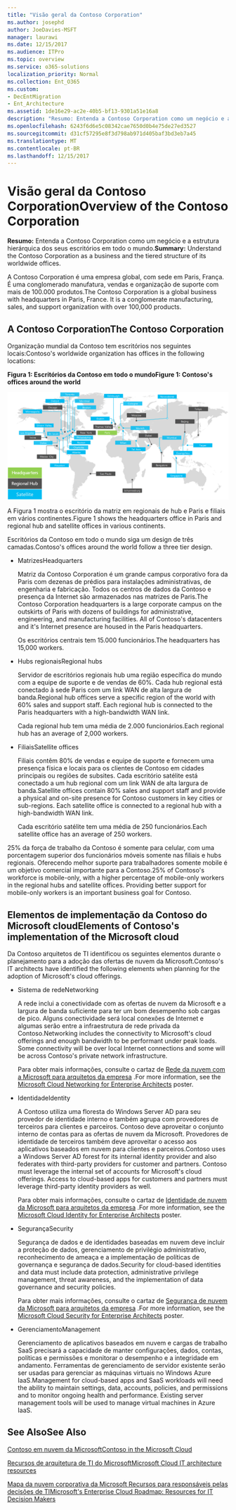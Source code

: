 ```yaml
---
title: "Visão geral da Contoso Corporation"
ms.author: josephd
author: JoeDavies-MSFT
manager: laurawi
ms.date: 12/15/2017
ms.audience: ITPro
ms.topic: overview
ms.service: o365-solutions
localization_priority: Normal
ms.collection: Ent_O365
ms.custom:
- DecEntMigration
- Ent_Architecture
ms.assetid: 1de16e29-ac2e-40b5-bf13-9301a51e16a8
description: "Resumo: Entenda a Contoso Corporation como um negócio e a estrutura hierárquica dos seus escritórios em todo o mundo."
ms.openlocfilehash: 6243f6d6e5c08342cae7650d0b4e75de27ed3527
ms.sourcegitcommit: d31cf57295e8f3d798ab971d405baf3bd3eb7a45
ms.translationtype: MT
ms.contentlocale: pt-BR
ms.lasthandoff: 12/15/2017
---
```

# <a name="overview-of-the-contoso-corporation"></a><span data-ttu-id="7fdac-103">Visão geral da Contoso Corporation</span><span class="sxs-lookup"><span data-stu-id="7fdac-103">Overview of the Contoso Corporation</span></span>

 <span data-ttu-id="7fdac-104">**Resumo:** Entenda a Contoso Corporation como um negócio e a estrutura hierárquica dos seus escritórios em todo o mundo.</span><span class="sxs-lookup"><span data-stu-id="7fdac-104">**Summary:** Understand the Contoso Corporation as a business and the tiered structure of its worldwide offices.</span></span>
  
<span data-ttu-id="7fdac-p101">A Contoso Corporation é uma empresa global, com sede em Paris, França. É uma conglomerado manufatura, vendas e organização de suporte com mais de 100.000 produtos.</span><span class="sxs-lookup"><span data-stu-id="7fdac-p101">The Contoso Corporation is a global business with headquarters in Paris, France. It is a conglomerate manufacturing, sales, and support organization with over 100,000 products.</span></span> 
  
## <a name="the-contoso-corporation"></a><span data-ttu-id="7fdac-107">A Contoso Corporation</span><span class="sxs-lookup"><span data-stu-id="7fdac-107">The Contoso Corporation</span></span>

<span data-ttu-id="7fdac-108">Organização mundial da Contoso tem escritórios nos seguintes locais:</span><span class="sxs-lookup"><span data-stu-id="7fdac-108">Contoso's worldwide organization has offices in the following locations:</span></span>
  
<span data-ttu-id="7fdac-109">**Figura 1: Escritórios da Contoso em todo o mundo**</span><span class="sxs-lookup"><span data-stu-id="7fdac-109">**Figure 1: Contoso's offices around the world**</span></span>

![Os escritórios da Contoso Corporation em todo o mundo](images/Contoso_Poster/Contoso_WW_Org.png)

  
<span data-ttu-id="7fdac-111">A Figura 1 mostra o escritório da matriz em regionais de hub e Paris e filiais em vários continentes.</span><span class="sxs-lookup"><span data-stu-id="7fdac-111">Figure 1 shows the headquarters office in Paris and regional hub and satellite offices in various continents.</span></span>
  
<span data-ttu-id="7fdac-112">Escritórios da Contoso em todo o mundo siga um design de três camadas.</span><span class="sxs-lookup"><span data-stu-id="7fdac-112">Contoso's offices around the world follow a three tier design.</span></span>
  
- <span data-ttu-id="7fdac-113">Matrizes</span><span class="sxs-lookup"><span data-stu-id="7fdac-113">Headquarters</span></span>
    
    <span data-ttu-id="7fdac-p102">Matriz da Contoso Corporation é um grande campus corporativo fora da Paris com dezenas de prédios para instalações administrativas, de engenharia e fabricação. Todos os centros de dados da Contoso e presença da Internet são armazenados nas matrizes de Paris.</span><span class="sxs-lookup"><span data-stu-id="7fdac-p102">The Contoso Corporation headquarters is a large corporate campus on the outskirts of Paris with dozens of buildings for administrative, engineering, and manufacturing facilities. All of Contoso's datacenters and it's Internet presence are housed in the Paris headquarters.</span></span>
    
    <span data-ttu-id="7fdac-116">Os escritórios centrais tem 15.000 funcionários.</span><span class="sxs-lookup"><span data-stu-id="7fdac-116">The headquarters has 15,000 workers.</span></span>
    
- <span data-ttu-id="7fdac-117">Hubs regionais</span><span class="sxs-lookup"><span data-stu-id="7fdac-117">Regional hubs</span></span>
    
    <span data-ttu-id="7fdac-p103">Servidor de escritórios regionais hub uma região específica do mundo com a equipe de suporte e de vendas de 60%. Cada hub regional está conectado à sede Paris com um link WAN de alta largura de banda.</span><span class="sxs-lookup"><span data-stu-id="7fdac-p103">Regional hub offices serve a specific region of the world with 60% sales and support staff. Each regional hub is connected to the Paris headquarters with a high-bandwidth WAN link.</span></span> 
    
    <span data-ttu-id="7fdac-120">Cada regional hub tem uma média de 2.000 funcionários.</span><span class="sxs-lookup"><span data-stu-id="7fdac-120">Each regional hub has an average of 2,000 workers.</span></span>
    
- <span data-ttu-id="7fdac-121">Filiais</span><span class="sxs-lookup"><span data-stu-id="7fdac-121">Satellite offices</span></span>
    
    <span data-ttu-id="7fdac-p104">Filiais contêm 80% de vendas e equipe de suporte e fornecem uma presença física e locais para os clientes de Contoso em cidades principais ou regiões de subsites. Cada escritório satélite está conectado a um hub regional com um link WAN de alta largura de banda.</span><span class="sxs-lookup"><span data-stu-id="7fdac-p104">Satellite offices contain 80% sales and support staff and provide a physical and on-site presence for Contoso customers in key cities or sub-regions. Each satellite office is connected to a regional hub with a high-bandwidth WAN link.</span></span>
    
    <span data-ttu-id="7fdac-124">Cada escritório satélite tem uma média de 250 funcionários.</span><span class="sxs-lookup"><span data-stu-id="7fdac-124">Each satellite office has an average of 250 workers.</span></span>
    
<span data-ttu-id="7fdac-p105">25% da força de trabalho da Contoso é somente para celular, com uma porcentagem superior dos funcionários móveis somente nas filiais e hubs regionais. Oferecendo melhor suporte para trabalhadores somente mobile é um objetivo comercial importante para a Contoso.</span><span class="sxs-lookup"><span data-stu-id="7fdac-p105">25% of Contoso's workforce is mobile-only, with a higher percentage of mobile-only workers in the regional hubs and satellite offices. Providing better support for mobile-only workers is an important business goal for Contoso.</span></span>
  
## <a name="elements-of-contosos-implementation-of-the-microsoft-cloud"></a><span data-ttu-id="7fdac-127">Elementos de implementação da Contoso do Microsoft cloud</span><span class="sxs-lookup"><span data-stu-id="7fdac-127">Elements of Contoso's implementation of the Microsoft cloud</span></span>

<span data-ttu-id="7fdac-128">Da Contoso arquitetos de TI identificou os seguintes elementos durante o planejamento para a adoção das ofertas de nuvem da Microsoft.</span><span class="sxs-lookup"><span data-stu-id="7fdac-128">Contoso's IT architects have identified the following elements when planning for the adoption of Microsoft's cloud offerings.</span></span>
  
- <span data-ttu-id="7fdac-129">Sistema de rede</span><span class="sxs-lookup"><span data-stu-id="7fdac-129">Networking</span></span>
    
    <span data-ttu-id="7fdac-p106">A rede inclui a conectividade com as ofertas de nuvem da Microsoft e a largura de banda suficiente para ter um bom desempenho sob cargas de pico. Alguns conectividade será local conexões de Internet e algumas serão entre a infraestrutura de rede privada da Contoso.</span><span class="sxs-lookup"><span data-stu-id="7fdac-p106">Networking includes the connectivity to Microsoft's cloud offerings and enough bandwidth to be performant under peak loads. Some connectivity will be over local Internet connections and some will be across Contoso's private network infrastructure.</span></span>
    
    <span data-ttu-id="7fdac-132">Para obter mais informações, consulte o cartaz de [Rede da nuvem com a Microsoft para arquitetos da empresa](microsoft-cloud-networking-for-enterprise-architects.md) .</span><span class="sxs-lookup"><span data-stu-id="7fdac-132">For more information, see the [Microsoft Cloud Networking for Enterprise Architects](microsoft-cloud-networking-for-enterprise-architects.md) poster.</span></span>
   
- <span data-ttu-id="7fdac-133">Identidade</span><span class="sxs-lookup"><span data-stu-id="7fdac-133">Identity</span></span>
    
    <span data-ttu-id="7fdac-p107">A Contoso utiliza uma floresta do Windows Server AD para seu provedor de identidade interno e também agrupa com provedores de terceiros para clientes e parceiros. Contoso deve aproveitar o conjunto interno de contas para as ofertas de nuvem da Microsoft. Provedores de identidade de terceiros também deve aproveitar o acesso aos aplicativos baseados em nuvem para clientes e parceiros.</span><span class="sxs-lookup"><span data-stu-id="7fdac-p107">Contoso uses a Windows Server AD forest for its internal identity provider and also federates with third-party providers for customer and partners. Contoso must leverage the internal set of accounts for Microsoft's cloud offerings. Access to cloud-based apps for customers and partners must leverage third-party identity providers as well.</span></span>
    
    <span data-ttu-id="7fdac-137">Para obter mais informações, consulte o cartaz de [Identidade de nuvem da Microsoft para arquitetos da empresa](microsoft-cloud-identity-for-enterprise-architects.md) .</span><span class="sxs-lookup"><span data-stu-id="7fdac-137">For more information, see the [Microsoft Cloud Identity for Enterprise Architects](microsoft-cloud-identity-for-enterprise-architects.md) poster.</span></span>
    
- <span data-ttu-id="7fdac-138">Segurança</span><span class="sxs-lookup"><span data-stu-id="7fdac-138">Security</span></span>
    
    <span data-ttu-id="7fdac-139">Segurança de dados e de identidades baseadas em nuvem deve incluir a proteção de dados, gerenciamento de privilégio administrativo, reconhecimento de ameaça e a implementação de políticas de governança e segurança de dados.</span><span class="sxs-lookup"><span data-stu-id="7fdac-139">Security for cloud-based identities and data must include data protection, administrative privilege management, threat awareness, and the implementation of data governance and security policies.</span></span>
    
    <span data-ttu-id="7fdac-140">Para obter mais informações, consulte o cartaz de [Segurança de nuvem da Microsoft para arquitetos da empresa](http://aka.ms/cloudarchsecurity) .</span><span class="sxs-lookup"><span data-stu-id="7fdac-140">For more information, see the [Microsoft Cloud Security for Enterprise Architects](http://aka.ms/cloudarchsecurity) poster.</span></span>
    
- <span data-ttu-id="7fdac-141">Gerenciamento</span><span class="sxs-lookup"><span data-stu-id="7fdac-141">Management</span></span>
    
    <span data-ttu-id="7fdac-p108">Gerenciamento de aplicativos baseados em nuvem e cargas de trabalho SaaS precisará a capacidade de manter configurações, dados, contas, políticas e permissões e monitorar o desempenho e a integridade em andamento. Ferramentas de gerenciamento de servidor existente serão ser usadas para gerenciar as máquinas virtuais no Windows Azure IaaS.</span><span class="sxs-lookup"><span data-stu-id="7fdac-p108">Management for cloud-based apps and SaaS workloads will need the ability to maintain settings, data, accounts, policies, and permissions and to monitor ongoing health and performance. Existing server management tools will be used to manage virtual machines in Azure IaaS.</span></span>
    
## <a name="see-also"></a><span data-ttu-id="7fdac-144">See Also</span><span class="sxs-lookup"><span data-stu-id="7fdac-144">See Also</span></span>

[<span data-ttu-id="7fdac-145">Contoso em nuvem da Microsoft</span><span class="sxs-lookup"><span data-stu-id="7fdac-145">Contoso in the Microsoft Cloud</span></span>](contoso-in-the-microsoft-cloud.md)
  
[<span data-ttu-id="7fdac-146">Recursos de arquitetura de TI do Microsoft</span><span class="sxs-lookup"><span data-stu-id="7fdac-146">Microsoft Cloud IT architecture resources</span></span>](microsoft-cloud-it-architecture-resources.md)

[<span data-ttu-id="7fdac-147">Mapa da nuvem corporativa da Microsoft Recursos para responsáveis pelas decisões de TI</span><span class="sxs-lookup"><span data-stu-id="7fdac-147">Microsoft's Enterprise Cloud Roadmap: Resources for IT Decision Makers</span></span>](https://sway.com/FJ2xsyWtkJc2taRD)
 


